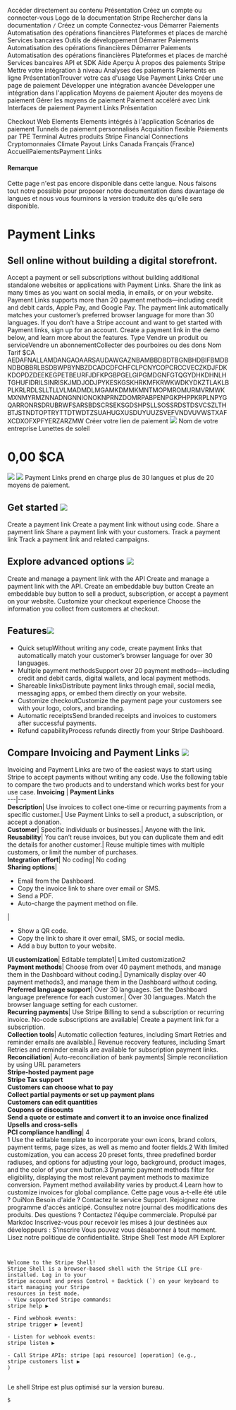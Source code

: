 Accéder directement au contenu
Présentation
Créez un compte
ou 
connecter-vous
Logo de la documentation Stripe
Rechercher dans la documentation
`/`
Créez un compte
Connectez-vous
Démarrer
Paiements
Automatisation des opérations financières
Plateformes et places de marché
Services bancaires
Outils de développement
Démarrer
Paiements
Automatisation des opérations financières
Démarrer
Paiements
Automatisation des opérations financières
Plateformes et places de marché
Services bancaires
API et SDK
Aide
Aperçu
À propos des paiements Stripe
Mettre votre intégration à niveau
Analyses des paiements
Paiements en ligne
PrésentationTrouver votre cas d'usage
Use Payment Links
Créer une page de paiement
Développer une intégration avancée
Développer une intégration dans l'application
Moyens de paiement
Ajouter des moyens de paiement
Gérer les moyens de paiement
Paiement accéléré avec Link
Interfaces de paiement
Payment Links
Présentation


Checkout
Web Elements
Elements intégrés à l'application
Scénarios de paiement
Tunnels de paiement personnalisés
Acquisition flexible
Paiements par TPE
Terminal
Autres produits Stripe
Financial Connections
Cryptomonnaies
Climate
Payout Links
Canada
Français (France)
AccueilPaiementsPayment Links
#### Remarque
Cette page n'est pas encore disponible dans cette langue. Nous faisons tout notre possible pour proposer notre documentation dans davantage de langues et nous vous fournirons la version traduite dès qu'elle sera disponible.
# Payment Links
## Sell online without building a digital storefront.
Accept a payment or sell subscriptions without building additional standalone websites or applications with Payment Links. Share the link as many times as you want on social media, in emails, or on your website.
Payment Links supports more than 20 payment methods—including credit and debit cards, Apple Pay, and Google Pay. The payment link automatically matches your customer’s preferred browser language for more than 30 languages.
If you don’t have a Stripe account and want to get started with Payment links, sign up for an account.
Create a payment link in the demo below, and learn more about the features.
Type
Vendre un produit ou serviceVendre un abonnementCollecter des pourboires ou des dons
Nom
Tarif
$CA
AEDAFNALLAMDANGAOAARSAUDAWGAZNBAMBBDBDTBGNBHDBIFBMDBNDBOBBRLBSDBWPBYNBZDCADCDFCHFCLPCNYCOPCRCCVECZKDJFDKKDOPDZDEEKEGPETBEURFJDFKPGBPGELGIPGMDGNFGTQGYDHKDHNLHTGHUFIDRILSINRISKJMDJODJPYKESKGSKHRKMFKRWKWDKYDKZTLAKLBPLKRLRDLSLLTLLVLMADMDLMGAMKDMMKMNTMOPMROMURMVRMWKMXNMYRMZNNADNGNNIONOKNPRNZDOMRPABPENPGKPHPPKRPLNPYGQARRONRSDRUBRWFSARSBDSCRSEKSGDSHPSLLSOSSRDSTDSVCSZLTHBTJSTNDTOPTRYTTDTWDTZSUAHUGXUSDUYUUZSVEFVNDVUVWSTXAFXCDXOFXPFYERZARZMW
Créer votre lien de paiement
![](https://b.stripecdn.com/docs-statics-srv/assets/0bf124f94479ea72ead56c0aad4e7557.svg)
Nom de votre entreprise
Lunettes de soleil
# 0,00 $CA
![](https://b.stripecdn.com/docs-statics-srv/assets/2fc0a8c0d6698e8ecd951d3c8137aa89.svg)
![](https://b.stripecdn.com/docs-statics-srv/assets/c63e01cc65f29058b5709a0b8bcabf8b.svg)
Payment Links prend en charge plus de 30 langues et plus de 20 moyens de paiement.
## Get started ![](https://b.stripecdn.com/docs-statics-srv/assets/fcc3a1c24df6fcffface6110ca4963de.svg)
Create a payment link
Create a payment link without using code.
Share a payment link
Share a payment link with your customers.
Track a payment link
Track a payment link and related campaigns.
## Explore advanced options ![](https://b.stripecdn.com/docs-statics-srv/assets/fcc3a1c24df6fcffface6110ca4963de.svg)
Create and manage a payment link with the API
Create and manage a payment link with the API.
Create an embeddable buy button
Create an embeddable buy button to sell a product, subscription, or accept a payment on your website.
Customize your checkout experience
Choose the information you collect from customers at checkout.
## Features![](https://b.stripecdn.com/docs-statics-srv/assets/fcc3a1c24df6fcffface6110ca4963de.svg)
  * Quick setupWithout writing any code, create payment links that automatically match your customer’s browser language for over 30 languages.
  * Multiple payment methodsSupport over 20 payment methods—including credit and debit cards, digital wallets, and local payment methods.
  * Shareable linksDistribute payment links through email, social media, messaging apps, or embed them directly on your website.
  * Customize checkoutCustomize the payment page your customers see with your logo, colors, and branding.
  * Automatic receiptsSend branded receipts and invoices to customers after successful payments.
  * Refund capabilityProcess refunds directly from your Stripe Dashboard.


## Compare Invoicing and Payment Links ![](https://b.stripecdn.com/docs-statics-srv/assets/fcc3a1c24df6fcffface6110ca4963de.svg)
Invoicing and Payment Links are two of the easiest ways to start using Stripe to accept payments without writing any code. Use the following table to compare the two products and to understand which works best for your use case.
**Invoicing** | **Payment Links**  
---|---  
**Description**|  Use invoices to collect one-time or recurring payments from a specific customer.| Use Payment Links to sell a product, a subscription, or accept a donation.  
**Customer**|  Specific individuals or businesses.| Anyone with the link.  
**Reusability**|  You can’t reuse invoices, but you can duplicate them and edit the details for another customer.| Reuse multiple times with multiple customers, or limit the number of purchases.  
**Integration effort**|  No coding| No coding  
**Sharing options**| 
  * Email from the Dashboard.
  * Copy the invoice link to share over email or SMS.
  * Send a PDF.
  * Auto-charge the payment method on file.

| 
  * Show a QR code.
  * Copy the link to share it over email, SMS, or social media.
  * Add a buy button to your website.

  
**UI customization**|  Editable template1| Limited customization2  
**Payment methods**|  Choose from over 40 payment methods, and manage them in the Dashboard without coding.| Dynamically display over 40 payment methods3, and manage them in the Dashboard without coding.  
**Preferred language support**|  Over 30 languages. Set the Dashboard language preference for each customer.| Over 30 languages. Match the browser language setting for each customer.  
**Recurring payments**|  Use Stripe Billing to send a subscription or recurring invoice. No-code subscriptions are available| Create a payment link for a subscription.  
**Collection tools**|  Automatic collection features, including Smart Retries and reminder emails are available.| Revenue recovery features, including Smart Retries and reminder emails are available for subscription payment links.  
**Reconciliation**|  Auto-reconciliation of bank payments| Simple reconciliation by using URL parameters  
**Stripe-hosted payment page**  
**Stripe Tax support**  
**Customers can choose what to pay**  
**Collect partial payments or set up payment plans**  
**Customers can edit quantities**  
**Coupons or discounts**  
**Send a quote or estimate and convert it to an invoice once finalized**  
**Upsells and cross-sells**  
**PCI compliance handling**|  4  
1 Use the editable template to incorporate your own icons, brand colors, payment terms, page sizes, as well as memo and footer fields.2 With limited customization, you can access 20 preset fonts, three predefined border radiuses, and options for adjusting your logo, background, product images, and the color of your own button.3 Dynamic payment methods filter for eligibility, displaying the most relevant payment methods to maximize conversion. Payment method availability varies by product.4 Learn how to customize invoices for global compliance.
Cette page vous a-t-elle été utile ?
OuiNon
Besoin d'aide ? Contactez le service Support.
Rejoignez notre programme d'accès anticipé.
Consultez notre journal des modifications des produits.
Des questions ? Contactez l'équipe commerciale.
Propulsé par Markdoc
Inscrivez-vous pour recevoir les mises à jour destinées aux développeurs :
S'inscrire
Vous pouvez vous désabonner à tout moment. Lisez notre politique de confidentialité.
Stripe Shell
Test mode
API Explorer
```


Welcome to the Stripe Shell!
Stripe Shell is a browser-based shell with the Stripe CLI pre-installed. Log in to your
Stripe account and press Control + Backtick (`) on your keyboard to start managing your Stripe
resources in test mode.
- View supported Stripe commands: 
stripe help ▶️

- Find webhook events: 
stripe trigger ▶️ [event]

- Listen for webhook events: 
stripe listen ▶

- Call Stripe APIs: stripe [api resource] [operation] (e.g., 
stripe customers list ▶️
)


```

Le shell Stripe est plus optimisé sur la version bureau.
```
$
```


